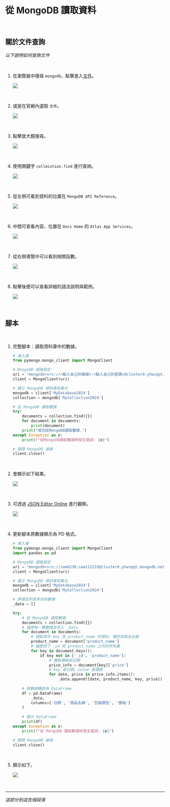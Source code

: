 # 從 MongoDB 讀取資料

<br>

## 關於文件查詢

_以下說明如何查詢文件_

<br>

1. 在瀏覽器中搜尋 `mongodb`，點擊進入[文件](https://www.mongodb.com/docs/)。

    ![](images/img_97.png)

<br>

2. 或是在官網內選取 `文件`。
    
    ![](images/img_98.png)

<br>

3. 點擊放大鏡搜尋。

    ![](images/img_99.png)

<br>

4. 使用關鍵字 `collecxtion.find` 進行查詢。
    
    ![](images/img_100.png)

<br>

5. 從左側可看到資料的位置在 `MongoDB API Reference`。
    
    ![](images/img_101.png)

<br>

6. 中間可查看內容，位置在 `Docs Home` 的 `Atlas App Services`。

    ![](images/img_104.png)

<br>

7. 從右側導覽中可以看到相關函數。

    ![](images/img_102.png)

<br>

8. 點擊後便可以查看詳細的語法說明與範例。

    ![](images/img_103.png)

<br>

## 腳本

<br>

1. 完整腳本：讀取資料庫中的數據。

    ```python
    # 導入庫
    from pymongo.mongo_client import MongoClient

    # MongoDB 連接設定
    uri = "mongodb+srv://<輸入自己的帳號>:<輸入自己的密碼>@cluster0.yhwvqqt.mongodb.net/?retryWrites=true&w=majority&appName=Cluster0"
    client = MongoClient(uri)

    # 建立 MongoDB 資料庫和集合
    mongodb = client['MyDatabase2024']
    collection = mongodb['MyCollection2024']

    # 從 MongoDB 讀取數據
    try:
        documents = collection.find({})
        for document in documents:
            print(document)
        print("成功從MongoDB讀取數據.")
    except Exception as e:
        print(f"從MongoDB讀取數據時發生錯誤: {e}")

    # 關閉 MongoDB 連接
    client.close()
    ```

<br>

2. 會顯示如下結果。

    ![](images/img_85.png)

<br>

3. 可透過 [JSON Editor Online](https://jsoneditoronline.org/) 進行觀察。

    ![](images/img_105.png)

<br>

4. 更新腳本將數據顯示為 PD 格式。

    ```python
    # 導入庫
    from pymongo.mongo_client import MongoClient
    import pandas as pd

    # MongoDB 連接設定
    uri = "mongodb+srv://sam6238:sam112233@cluster0.yhwvqqt.mongodb.net/?retryWrites=true&w=majority&appName=Cluster0"
    client = MongoClient(uri)

    # 建立 MongoDB 資料庫和集合
    mongodb = client['MyDatabase2024']
    collection = mongodb['MyCollection2024']

    # 準備空列表來存放數據
    _data = []

    try:
        # 從 MongoDB 讀取數據
        documents = collection.find({})
        # 遍歷每一筆數據並存入 _data
        for document in documents:
            # 讀取其中 key 為 product_name 的資料，儲存為商品名稱
            product_name = document['product_name']
            # 遍歷除了 _id 和 product_name 之外的所有鍵
            for key in document.keys():
                if key not in ['_id', 'product_name']:
                    # 獲取價格和日期
                    price_info = document[key]['price']
                    # key 是日期、value 是價格
                    for date, price in price_info.items():
                        _data.append([date, product_name, key, price])
        
        # 將數據轉換為 DataFrame
        df = pd.DataFrame(
            _data,
            columns=['日期', '商品名稱', '包裝類型', '價格']
        )
        
        # 顯示 DataFrame
        print(df)
    except Exception as e:
        print(f"從 MongoDB 讀取數據時發生錯誤: {e}")

    # 關閉 MongoDB 連接
    client.close()

    ```

<br>

5. 顯示如下。

    ![](images/img_10.5png.png)

<br>

___


_這部分到這告個段落_